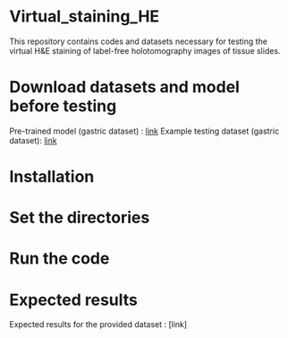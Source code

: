 # Virtual_staining_HE
This repository contains codes and datasets necessary for testing the virtual H&E staining of label-free holotomography images of tissue slides.

# Download datasets and model before testing
Pre-trained model (gastric dataset) : [link](https://drive.google.com/file/d/1rB6pM1pJmdayTqAzPdaV7xmjihmPQHZm/view?usp=sharing)
Example testing dataset (gastric dataset): [link](https://drive.google.com/drive/folders/19YCDilCcSdIkYjsbzDsblbmHX_Y3whN0?usp=drive_link)

# Installation

# Set the directories

# Run the code

# Expected results
Expected results for the provided dataset : [link]



